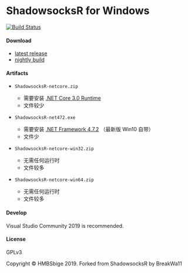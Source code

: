 ShadowsocksR for Windows
=======================

[![Build Status]][Appveyor]

#### Download

* [latest release]
* [nightly build]

#### Artifacts
* `ShadowsocksR-netcore.zip` 
    * 需要安装 [.NET Core 3.0 Runtime](https://dotnet.microsoft.com/download/dotnet-core/3.0)
    * 文件较少

* `ShadowsocksR-net472.exe` 
    * 需要安装 [.NET Framework 4.7.2](https://dotnet.microsoft.com/download) （最新版 Win10 自带）
    * 文件少

* `ShadowsocksR-netcore-win32.zip`
    * 无需任何运行时
    * 文件较多

* `ShadowsocksR-netcore-win64.zip`
    * 无需任何运行时
    * 文件较多

#### Develop

Visual Studio Community 2019 is recommended.

#### License

GPLv3

Copyright © HMBSbige 2019. Forked from ShadowsocksR by BreakWa11

[Appveyor]:       https://ci.appveyor.com/project/HMBSbige/shadowsocksr-windows
[Build Status]:   https://ci.appveyor.com/api/projects/status/b9jgwdfvn20ithj1/branch/master?svg=true
[latest release]: https://github.com/HMBSbige/ShadowsocksR-Windows/releases
[nightly build]: https://ci.appveyor.com/project/HMBSbige/shadowsocksr-windows/branch/master/artifacts